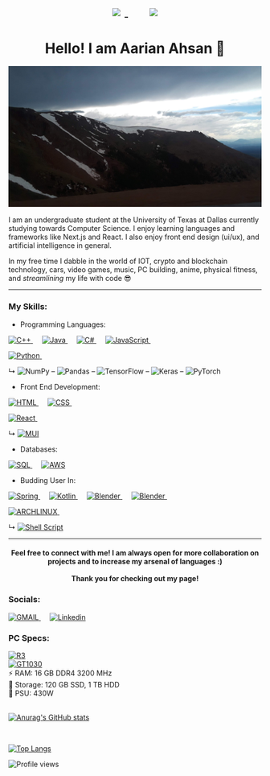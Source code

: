 

<h1 align= "center">

 <a href="https://github.com/aarian-a/sado-bot">
  <img align="center" style="margin:0.5rem" src="https://github-readme-stats.vercel.app/api/pin/?username=aarian-a&repo=sado-bot&title_color=ffffff&text_color=c9cacc&icon_color=4AB197&bg_color=1A2B34" />
</a>
&emsp;
 <a href="https://github.com/kushb007/askcomets">
  <img align="center" style="margin:0.5rem" src="https://github-readme-stats.vercel.app/api/pin/?username=kushb007&repo=askcomets&title_color=ffffff&text_color=c9cacc&icon_color=4AB197&bg_color=1A2B34" />
</a>
<!--
[![Readme Card](https://github-readme-stats.vercel.app/api/pin/?username=aarian-a&repo=sado-bot&theme=dracula&)](https://github.com/Aarian-A/sado-bot#readme)  [![Readme Card](https://github-readme-stats.vercel.app/api/pin/?username=kushb007&repo=askcomets&theme=dracula)](https://github.com/kushb007/askcomets)
-->
</h1>


<h1 align= "center"> Hello! I am Aarian Ahsan 👋 </h1>

 <p align="center"> <img src="https://github.com/Aarian-A/Aarian-A/blob/main/colorado.jpeg?raw=true" alt="coding" width="820" height="280" /> </p>
<!--- bruh --->

I am an undergraduate student at the University of Texas at Dallas currently studying towards Computer Science. I enjoy learning languages and frameworks like Next.js and React. I also enjoy front end design (ui/ux), and artificial intelligence in general.

In my free time I dabble in the world of IOT, crypto and blockchain technology, cars, video games, music, PC building, anime, physical fitness, and *streamlining* my life with code 😎 <br>

<hr>

### My Skills:
- Programming Languages:

  <a href="https://docs.microsoft.com/en-us/cpp/?view=msvc-170" target="_blank"> 
<img alt="C++" src="https://img.shields.io/badge/C%2B%2B-00599C?style=for-the-badge&logo=c%2B%2B&logoColor=white"> </a>
   &emsp;
  <a href="https://docs.oracle.com/en/java/" target="_blank"> 
<img alt="Java" src="https://img.shields.io/badge/Java-ED8B00?style=for-the-badge&logo=java&logoColor=white"> </a>
   &emsp; 
  <a href="https://docs.microsoft.com/en-us/dotnet/csharp/" target="_blank"> 
<img alt="C#" src="https://img.shields.io/badge/C%23-239120?style=for-the-badge&logo=c-sharp&logoColor=white"> </a>
  &emsp;
  <a href="https://developer.mozilla.org/en-US/docs/Web/JavaScript" target="_blank"> 
<img alt="JavaScript" src="https://img.shields.io/badge/JavaScript-323330?style=for-the-badge&logo=javascript&logoColor=white"> </a>
  &emsp;
  
  <a href="https://docs.python.org/3/" target="_blank"> 
<img alt="Python" src="https://img.shields.io/badge/Python-3776AB?style=for-the-badge&logo=python&logoColor=white"> </a>
 &emsp;
 
 <span>&#8627;</span>
 ![NumPy](https://img.shields.io/badge/numpy-%23013243.svg?style=for-the-badge&logo=numpy&logoColor=white)  <span>&#8211;</span>
 ![Pandas](https://img.shields.io/badge/pandas-%23150458.svg?style=for-the-badge&logo=pandas&logoColor=white)  <span>&#8211;</span>
 ![TensorFlow](https://img.shields.io/badge/TensorFlow-%23FF6F00.svg?style=for-the-badge&logo=TensorFlow&logoColor=white)  <span>&#8211;</span>
 ![Keras](https://img.shields.io/badge/Keras-%23D00000.svg?style=for-the-badge&logo=Keras&logoColor=white)  <span>&#8211;</span>
 ![PyTorch](https://img.shields.io/badge/PyTorch-%23EE4C2C.svg?style=for-the-badge&logo=PyTorch&logoColor=white)
- Front End Development:

  <a href="https://html.com/" target="_blank"> 
<img alt="HTML" src="https://img.shields.io/badge/HTML-239120?style=for-the-badge&logo=html5&logoColor=white"> </a>
 &emsp;
  <a href="https://developer.mozilla.org/en-US/docs/Web/CSS" target="_blank"> 
<img alt="CSS" src="https://img.shields.io/badge/CSS-239120?&style=for-the-badge&logo=css3&logoColor=white"> </a>
 &emsp;
 
  <a href="https://reactjs.org/docs/getting-started.html" target="_blank"> 
<img alt="React" src="https://img.shields.io/badge/React-20232A?style=for-the-badge&logo=react&logoColor=white"> </a>
 &emsp;
 
 <span>&#8627;</span>
  <a href="https://mui.com/" target="_blank"> 
<img alt="MUI" src="https://img.shields.io/badge/Material--UI-0081CB?style=for-the-badge&logo=material-ui&logoColor=white"> </a>

- Databases:

  <a href="https://dev.mysql.com/doc/" target="_blank"> 
<img alt="SQL" src="https://img.shields.io/badge/MySQL-4233FF?style=for-the-badge&logo=mysql&logoColor=white"> </a>
 &emsp;
  <a href="https://docs.aws.amazon.com/" target="_blank"> 
<img alt="AWS" src="https://img.shields.io/badge/Amazon_AWS-232F3E?style=for-the-badge&logo=amazon-aws&logoColor=white"> </a>

- Budding User In:

  <a href="https://docs.spring.io/spring-boot/docs/current/reference/htmlsingle/" target="_blank"> 
<img alt="Spring" src="https://img.shields.io/badge/Spring--boot-6DB33F?style=for-the-badge&logo=spring&logoColor=white"> </a>
&emsp;
  <a href="https://kotlinlang.org/docs/home.html" target="_blank"> 
<img alt="Kotlin" src="https://img.shields.io/badge/Kotlin-0095D5?&style=for-the-badge&logo=kotlin&logoColor=white"> </a>
&emsp;
<a href="https://html.com/" target="_blank"> 
<img alt="Blender" src="https://img.shields.io/badge/-RaspberryPi-C51A4A?style=for-the-badge&logo=Raspberry-Pi"> </a>
&emsp;
<a href="https://docs.blender.org/" target="_blank"> 
<img alt="Blender" src="https://img.shields.io/badge/blender-%23F5792A.svg?style=for-the-badge&logo=blender&logoColor=white"> </a>
&emsp;

  <a href="https://archlinux.org/packages/extra/x86_64/ell/" target="_blank"> 
<img alt="ARCHLINUX" src="https://img.shields.io/badge/Arch_Linux-1793D1?style=for-the-badge&logo=arch-linux&logoColor=white"> </a>
&emsp;

<span>&#8627;</span>
<a href="https://devdocs.io/bash/" target="_blank"> 
<img alt="Shell Script" src="https://img.shields.io/badge/shell_script-%23121011.svg?style=for-the-badge&logo=gnu-bash&logoColor=white&color=<violet>"> </a>

<hr>

 <h4 align="center"> 
Feel free to connect with me! I am always open for more collaboration on projects and to increase my arsenal of languages :) <br> 
  <br>
  Thank you for checking out my page! 
</h4>


 ### Socials:
 
<a href="aarianahsan@gmail.com" target="_blank">
<img alt="GMAIL" src="https://img.shields.io/badge/Gmail-D14836?style=for-the-badge&logo=gmail&logoColor=white"> </a>
&emsp;
 <a href="https://www.linkedin.com/in/aarian-ahsan/" target="_blank"> 
<img alt="Linkedin" src="https://img.shields.io/badge/LinkedIn-0077B5?style=for-the-badge&logo=linkedin&logoColor=white"> </a>

 ### PC Specs:
  <a href="https://www.amd.com/en/products/cpu/amd-ryzen-3-1300x" target="_blank"> 
<img alt="R3" src="https://img.shields.io/badge/AMD-Ryzen_3_1300X-ED1C24?style=for-the-badge&logo=amd&logoColor=white"> </a>
  <br>
  <a href="https://www.nvidia.com/en-us/geforce/graphics-cards/gt-1030/specifications/" target="_blank"> 
<img alt="GT1030" src="https://img.shields.io/badge/NVIDIA-GTX1030-76B900?style=for-the-badge&logo=nvidia&logoColor=white"> </a>
  <br>
  ⚡️ RAM: 16 GB DDR4 3200 MHz <br>
  💾 Storage: 120 GB SSD, 1 TB HDD <br>
  🔌 PSU: 430W
  <br>
  <br>
  
  [![Anurag's GitHub stats](https://github-readme-stats.vercel.app/api?username=aarian-a&title_color=ffffff&text_color=c9cacc&icon_color=4AB197&bg_color=1A2B34)](https://github.com/aarian-a/github-readme-stats)
  
  <br>
  
  <!--
   <a href="https://github.com/braydoncoyer">
  <img align="center" style="margin:0.5rem" src="https://github-readme-stats.vercel.app/api/top-langs/?username=braydoncoyer&hide=html,css&title_color=ffffff&text_color=c9cacc&icon_color=4AB197&bg_color=1A2B34" />
</a>
-->
  
[![Top Langs](https://github-readme-stats.vercel.app/api/top-langs/?username=aarian-a&layout=compact&title_color=ffffff&text_color=c9cacc&icon_color=4AB197&bg_color=1A2B34)](https://github.com/aarian-a/github-readme-stats)
  <br>
  
  ![Profile views](https://gpvc.arturio.dev/Aarian-A)  
  
